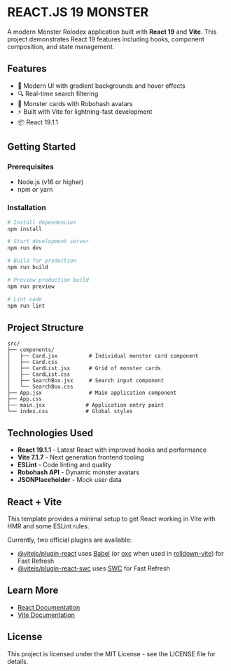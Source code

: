 # REACT.JS 19 MONSTER

A modern Monster Rolodex application built with **React 19** and **Vite**. This project demonstrates React 19 features including hooks, component composition, and state management.

## Features

- 🎨 Modern UI with gradient backgrounds and hover effects
- 🔍 Real-time search filtering
- 👾 Monster cards with Robohash avatars
- ⚡ Built with Vite for lightning-fast development
- 📦 React 19.1.1

## Getting Started

### Prerequisites

- Node.js (v16 or higher)
- npm or yarn

### Installation

```bash
# Install dependencies
npm install

# Start development server
npm run dev

# Build for production
npm run build

# Preview production build
npm run preview

# Lint code
npm run lint
```

## Project Structure

```
src/
├── components/
│   ├── Card.jsx          # Individual monster card component
│   ├── Card.css
│   ├── CardList.jsx      # Grid of monster cards
│   ├── CardList.css
│   ├── SearchBox.jsx     # Search input component
│   └── SearchBox.css
├── App.jsx               # Main application component
├── App.css
├── main.jsx             # Application entry point
└── index.css            # Global styles
```

## Technologies Used

- **React 19.1.1** - Latest React with improved hooks and performance
- **Vite 7.1.7** - Next generation frontend tooling
- **ESLint** - Code linting and quality
- **Robohash API** - Dynamic monster avatars
- **JSONPlaceholder** - Mock user data

## React + Vite

This template provides a minimal setup to get React working in Vite with HMR and some ESLint rules.

Currently, two official plugins are available:

- [@vitejs/plugin-react](https://github.com/vitejs/vite-plugin-react/blob/main/packages/plugin-react) uses [Babel](https://babeljs.io/) (or [oxc](https://oxc.rs) when used in [rolldown-vite](https://vite.dev/guide/rolldown)) for Fast Refresh
- [@vitejs/plugin-react-swc](https://github.com/vitejs/vite-plugin-react/blob/main/packages/plugin-react-swc) uses [SWC](https://swc.rs/) for Fast Refresh

## Learn More

- [React Documentation](https://react.dev)
- [Vite Documentation](https://vite.dev)

## License

This project is licensed under the MIT License - see the LICENSE file for details.

